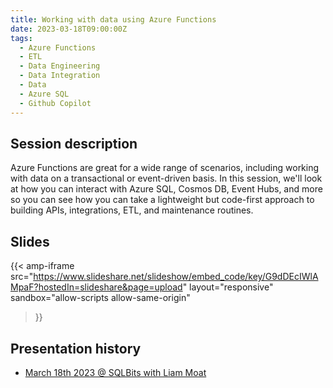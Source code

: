 ```yaml
---
title: Working with data using Azure Functions
date: 2023-03-18T09:00:00Z
tags:
  - Azure Functions
  - ETL
  - Data Engineering
  - Data Integration
  - Data
  - Azure SQL
  - Github Copilot
---
```


## Session description
Azure Functions are great for a wide range of scenarios, including working with data on a transactional or event-driven basis. In this session, we'll look at how you can interact with Azure SQL, Cosmos DB, Event Hubs, and more so you can see how you can take a lightweight but code-first approach to building APIs, integrations, ETL, and maintenance routines.

## Slides
{{< amp-iframe 
    src="https://www.slideshare.net/slideshow/embed_code/key/G9dDEcIWlAMpaF?hostedIn=slideshare&page=upload" 
    layout="responsive" 
    sandbox="allow-scripts allow-same-origin" 
>}}


## Presentation history
- [March 18th 2023 @ SQLBits with Liam Moat](https://events.sqlbits.com/2023/agenda)